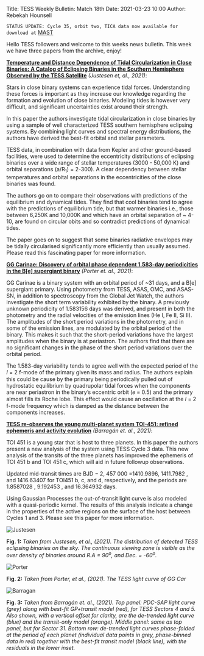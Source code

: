 Title: TESS Weekly Bulletin: Match 18th 
Date: 2021-03-23 10:00
Author: Rebekah Hounsell

`STATUS UPDATE: Cycle 35, orbit two, TICA data now available for download at` [MAST](https://archive.stsci.edu/hlsp/tica)

Hello TESS followers and welcome to this weeks news bulletin. This week we have three papers from the archive, enjoy!

**[Temperature and Distance Dependence of Tidal Circularization in Close Binaries: A Catalog of Eclipsing Binaries in the Southern Hemisphere Observed by the TESS Satellite](https://arxiv.org/abs/2103.09216)** *(Justesen et, al., 2021)*:

Stars in close binary systems can experience tidal forces. Understanding these forces is important as they increase our knowledge regarding  the formation and evolution of close binaries. Modeling tides is however very difficult, and significant uncertainties exist around their strength.

In this paper the authors investigate tidal circularization in close binaries by using a sample of well characterized TESS southern hemisphere eclipsing systems. By combining light curves and spectral energy distributions, the authors have derived the best-fit orbital and stellar parameters.

TESS data, in combination with data from Kepler and other ground-based facilities, were used to determine the eccentricity distributions of eclipsing binaries over a wide range of stellar temperatures (3000 - 50,000 K) and orbital separations (a/R<sub>1</sub>) = 2-300). A clear dependency between stellar temperatures and orbital separations in the eccentricities of the close binaries was found.

The authors go on to compare their observations with predictions of the equilibrium and dynamical tides. They find that cool binaries tend to agree with the predictions of equilibrium tide, but that warmer binaries i.e., those between 6,250K and 10,000K and which have an orbital separation of ~ 4-10, are found on circular obits and so contradict predictions of dynamical tides.

The paper goes on to suggest that some binaries radiative envelopes may be tidally circularised significantly more efficiently than usually assumed. Please read this fascinating paper for more information.


**[GG Carinae: Discovery of orbital phase dependent 1.583-day periodicities in the B[e] supergiant binary](https://arxiv.org/abs/2103.09725)** *(Porter et. al., 2021)*:

GG Carinae is a binary system with an  orbital period of ~31 days, and a B[e] supergiant primary. Using photometry from TESS, ASAS, OMC, and ASAS-SN, in addition to spectroscopy from the Global Jet Watch, the authors investigate the short term variability exhibited by the binary. 
A previously unknown periodicity of 1.583156 days was derived, and present in both the photometry and the radial velocities of the emission lines (He I, Fe II, Si II). The amplitudes of the short period variations in the photometry, and in some of the emission lines, are modulated by the orbital period of the binary. This makes it such that the short-period variations have the largest amplitudes when the binary is at periastron. The authors find that there are no significant changes in the phase of the short period variations over the orbital period. 

The 1.583-day variability tends to agree well with the expected period of the 𝑙 = 2 f-mode of the primary given its mass and radius. The authors explain this could be cause by the primary being periodically pulled out of hydrostatic equilibrium by quadrupolar tidal forces when the components are near periastron in the binary’s eccentric orbit (𝑒 = 0.5) and the primary almost fills its Roche lobe. This effect would cause an oscillation at the 𝑙 = 2 f-mode frequency which is damped as the distance between the components increases.

**[TESS re-observes the young multi-planet system TOI-451: refined ephemeris and activity evolution](https://arxiv.org/abs/2103.09746)** *(Barragán et. al., 2021)*:

TOI 451 is a young star that is host to three planets. In this paper the authors present a new analysis of the system using TESS Cycle 3 data. This new analysis of the transits of the three planets has improved the ephemeris of TOI 451 b and TOI 451 c, which will aid in future followup observations. 

Updated mid-transit times are BJD − 2, 457 000 =1410.9896, 1411.7982 , and 1416.63407 for TOI451 b, c, and d, respectively, and the periods are 1.8587028 , 9.192453 , and 16.364932 days. 

Using Gaussian Processes the out-of-transit light curve is also modeled with a quasi-periodic kernel. The results of this analysis indicate a change in the properties of the active regions on the surface of the host between Cycles 1 and 3. Please see this paper for more information.

![Justesen](images/Justesen.png)

**Fig. 1:** *Taken from Justesen, et al., (2021). The distribution of detected TESS eclipsing binaries on the sky. The continuous viewing zone is visible as the over density of binaries around R.A = 90<sup>o</sup>, and Dec. = -60<sup>o</sup>.*

![Porter](images/Porter.png)

**Fig. 2:** *Taken from Porter, et al., (2021). The TESS light curve of GG Car*

![Barragan](images/Barragan.png)

**Fig. 3:** *Taken from Barragán et. al., (2021). Top panel: PDC-SAP light curve (grey) along with best-fit GP+transit model (red), for TESS Sectors 4 and 5. Also shown, with a vertical offset for clarity, are the de-trended light curve (blue) and the transit-only model (orange). Middle panel: same as top panel, but for Sector 31. Bottom row: de-trended light curves phase-folded at the period of each planet (individual data points in grey, phase-binned data in red) together with the best-fit transit model (black line), with the residuals in the lower inset.*